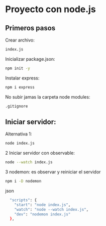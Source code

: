 # Proyecto con node.js

## Primeros pasos

Crear archivo:
```sh
index.js
```

Inicializar package.json:
```sh
npm init -y
```

Instalar express:
```sh
npm i express
```

No subir jamas la carpeta node modules:
```sh
.gitignore
```

## Iniciar servidor:

Alternativa 1:
```sh
node index.js
```

2 Iniciar servidor con observable:
```sh
node --watch index.js
```

3 nodemon: es observar y reiniciar el servidor
```sh
npm i -D nodemon
```

json
```sh
  "scripts": {
    "start": "node index.js",
    "watch": "node --watch index.js",
    "dev": "nodemon index.js"
  },
```